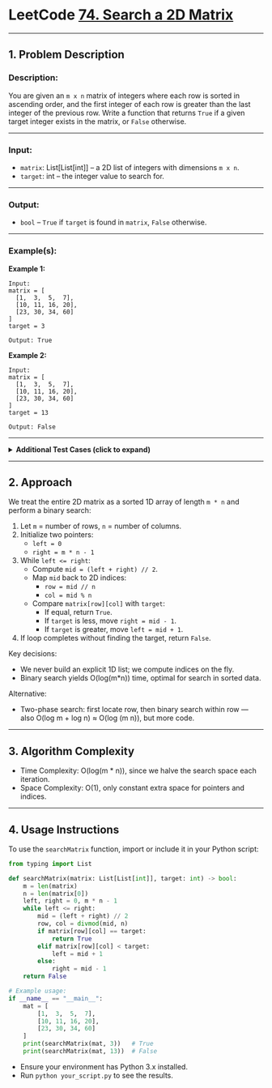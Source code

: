 # LeetCode [74. Search a 2D Matrix](https://leetcode.com/problems/search-a-2d-matrix/)

---

## 1. Problem Description

### Description:
You are given an `m x n` matrix of integers where each row is sorted in ascending order, and the first integer of each row is greater than the last integer of the previous row. Write a function that returns `True` if a given target integer exists in the matrix, or `False` otherwise.

---

### Input:
- `matrix`: List[List[int]] – a 2D list of integers with dimensions `m x n`.  
- `target`: int – the integer value to search for.

---

### Output:
- `bool` – `True` if `target` is found in `matrix`, `False` otherwise.

---

### Example(s):
**Example 1:**
```
Input:
matrix = [
  [1,  3,  5,  7],
  [10, 11, 16, 20],
  [23, 30, 34, 60]
]
target = 3

Output: True
```

**Example 2:**
```
Input:
matrix = [
  [1,  3,  5,  7],
  [10, 11, 16, 20],
  [23, 30, 34, 60]
]
target = 13

Output: False
```

---

<details>
<summary><strong>Additional Test Cases (click to expand)</strong></summary>

**Test Case 1:**
```
Input:
matrix = [[1]]
target = 1

Output: True
Explanation: Single-element matrix matching the target.
```

**Test Case 2:**
```
Input:
matrix = [[1, 2, 3]]
target = 4

Output: False
Explanation: Single row that does not contain the target.
```

</details>

---

## 2. Approach

We treat the entire 2D matrix as a sorted 1D array of length `m * n` and perform a binary search:

1. Let `m` = number of rows, `n` = number of columns.
2. Initialize two pointers:
   - `left = 0`
   - `right = m * n - 1`
3. While `left <= right`:
   - Compute `mid = (left + right) // 2`.
   - Map `mid` back to 2D indices:
     - `row = mid // n`
     - `col = mid % n`
   - Compare `matrix[row][col]` with `target`:
     - If equal, return `True`.
     - If `target` is less, move `right = mid - 1`.
     - If `target` is greater, move `left = mid + 1`.
4. If loop completes without finding the target, return `False`.

Key decisions:
- We never build an explicit 1D list; we compute indices on the fly.
- Binary search yields O(log(m*n)) time, optimal for search in sorted data.

Alternative:
- Two-phase search: first locate row, then binary search within row — also O(log m + log n) ≈ O(log (m n)), but more code.

---

## 3. Algorithm Complexity

- Time Complexity: O(log(m * n)), since we halve the search space each iteration.  
- Space Complexity: O(1), only constant extra space for pointers and indices.

---

## 4. Usage Instructions

To use the `searchMatrix` function, import or include it in your Python script:

```python
from typing import List

def searchMatrix(matrix: List[List[int]], target: int) -> bool:
    m = len(matrix)
    n = len(matrix[0])
    left, right = 0, m * n - 1
    while left <= right:
        mid = (left + right) // 2
        row, col = divmod(mid, n)
        if matrix[row][col] == target:
            return True
        elif matrix[row][col] < target:
            left = mid + 1
        else:
            right = mid - 1
    return False

# Example usage:
if __name__ == "__main__":
    mat = [
        [1,  3,  5,  7],
        [10, 11, 16, 20],
        [23, 30, 34, 60]
    ]
    print(searchMatrix(mat, 3))   # True
    print(searchMatrix(mat, 13))  # False
```

- Ensure your environment has Python 3.x installed.
- Run `python your_script.py` to see the results.